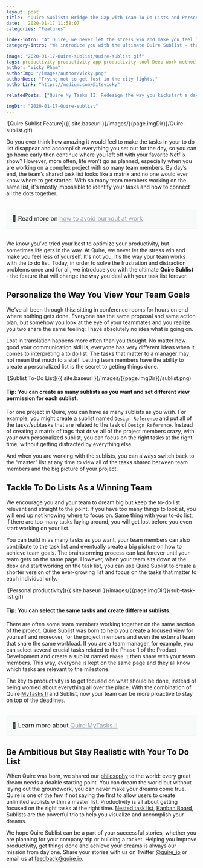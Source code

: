 ```yaml
---
layout: post
title:  "Quire Sublist: Bridge the Gap with Team To Do Lists and Personal Productivity"
date:   2020-01-17 11:58:07
categories: "Features"

index-intro: "At Quire, we never let the stress win and make you feel less of yourself. It's not you, it’s the way your team works with the to do list. Today, in order to solve the frustration and distraction problems once and for all, we introduce you with the ultimate Quire Sublist - the feature that will change the way you deal with your task list forever."
category-intro: "We introduce you with the ultimate Quire Sublist - the feature that will change the way you deal with your to-do list forever."

image: "2020-01-17-Quire-sublist/Quire-sublist.gif"
tags: productivity productivity-app productivity-tool Deep-work-method Deep-work GTD-method to-do-list task-management task-management-software project-management-software Quire 
author: "Vicky Pham"
authorImg: "/images/author/Vicky.png"
authorDesc: "Trying not to get lost in the city lights."
authorLink: "https://medium.com/@itsvicky"

relatedPosts: ["Quire My Tasks II: Redesign the way you kickstart a day", "A Closer Look at Quire Redesigned My Tasks II", "Quire & Beyond: Build great things with Quire API"]

imgDir: "2020-01-17-Quire-sublist"
---
```


![Quire Sublist Feature]({{ site.baseurl }}/images/{{page.imgDir}}/Quire-sublist.gif)

Do you ever think how amazing it would feel to make the tasks in your to do list disappear and accomplish everything you set out for the day, so you can go home early then continue where you left off with your favorite Netflix show? However, more often, life won’t go as planned, especially when you are working on a complex project with so many team members. By day’s end, the team’s shared task list looks like a matrix and no one would ever know where to get started. With so many team members working on the same list, it's mostly impossible to identify your tasks and how to connect all the dots together.

<div style="margin: 2em 0 !important; padding: 1em; font-size: 16px; background-color: #f8f9f9; border-radius: 4px; box-shadow: 0 1px 1px rgba(189, 193, 196, 0.25);">
🔖 Read more on <a href="https://quire.io/blog/p/7-productivity-tips-to-avoid-burnout-at-work.html" style="color: #939da4;">how to avoid burnout at work</a>
</div>

We know you’ve tried your best to optimize your productivity, but sometimes life gets in the way. At Quire, we never let the stress win and make you feel less of yourself. It's not you, it’s the way your team works with the to do list. Today, in order to solve the frustration and distraction problems once and for all, we introduce you with the ultimate **Quire Sublist** - the feature that will change the way you deal with your task list forever. 

## Personalize the Way You View Your Team Goals

We’ve all been through this: sitting in conference rooms for hours on end where nothing gets done. Everyone has the same proposal and same action plan, but somehow you look at the eye of your teammates and you realize you two share the same feeling: I have absolutely no idea what is going on. 

Lost in translation happens more often than you thought. No matter how good your communication skill is, everyone has very different ideas when it comes to interpreting a to do list. The tasks that matter to a manager may not mean that much to a staff. Letting team members have the ability to create a personalized list is the secret to getting things done. 

![Sublist To-Do List]({{ site.baseurl }}/images/{{page.imgDir}}/sublist.png)

#### Tip: You can create as many sublists as you want and set different view permission for each sublist.

For one project in Quire, you can have as many sublists as you wish. For example, you might create a sublist named `Design Reference` and put all of the tasks/subtasks that are related to the task of `Design Reference`. Instead of creating a matrix of tags that drive all of the project members crazy, with your own personalized sublist, you can focus on the right tasks at the right time, without getting distracted by everything else.

And when you are working with the sublists, you can always switch back to the “master” list at any time to view all of the tasks shared between team members and the big picture of your project. 

## Tackle To Do Lists As a Winning Team

We encourage you and your team to dream big but keep the to-do list relevant and straight to the point. If you have too many things to look at, you will end up not knowing where to focus on. Same thing with your to-do list, if there are too many tasks laying around, you will get lost before you even start working on your list.

You can build in as many tasks as you want, your team members can also contribute to the task list and eventually create a big picture on how to achieve team goals. The brainstorming process can last forever until your team gets on the same page. However, when your team sits down at the desk and start working on the task list, you can use Quire Sublist to create a shorter version of the ever-growing list and focus on the tasks that matter to each individual only. 

![Personal productivity]({{ site.baseurl }}/images/{{page.imgDir}}/sub-task-list.gif)

#### Tip: You can select the same tasks and create different sublists.

There are often some team members working together on the same section of the project. Quire Sublist was born to help you create a focused view for yourself and moreover, for the project members and even the external team that share the same workload.  If you are a team manager, for example, you can select several crucial tasks related to the Phase 1 of the Product Development and create a sublist named `Phase 1` then share with your team members. This way, everyone is kept on the same page and they all know which tasks are relevant to the milestone.

The key to productivity is to get focused on what should be done, instead of being worried about everything all over the place. With the combination of Quire [MyTasks II](https://quire.io/w/Getting_Started_with_Quire/41/My_Tasks) and Sublist, now your team can be more proactive to stay on top of the deadlines. 

<div style="margin: 2em 0 !important; padding: 1em; font-size: 16px; background-color: #f8f9f9; border-radius: 4px; box-shadow: 0 1px 1px rgba(189, 193, 196, 0.25);">
🔖 Learn more about <a href="https://quire.io/blog/p/Quire-my-tasks-guides-and-tips.html" style="color: #939da4;">Quire MyTasks II</a>
</div>

## Be Ambitious but Stay Realistic with Your To Do List

When Quire was born, we shared our [philosophy](https://quire.io/blog/p/To-Do-List-and-Kanban-What-Project-Management-Did-Wrong.html) to the world: every great dream needs a doable starting point. You can dream the world but without laying out the groundwork, you can never make your dreams come true. Quire is one of the few if not saying the first to allow users to create unlimited sublists within a master list. Productivity is all about getting focused on the right tasks at the right time. [Nested task list](https://quire.io/blog/p/Why-We-Abandoned-the-To-Do-List.html), [Kanban Board](https://quire.io/blog/p/Quire-Mark-III-Nested-Tasks-Meets-Board.html), Sublists are the powerful trio to help you visualize and accomplish your dreams. 

We hope Quire Sublist can be a part of your successful stories, whether you are  planning for your company trip or building a rocket. Helping you improve productivity, get things done and achieve your dreams is always our mission from day one. Share your stories with us on Twitter [@quire_io](https://twitter.com/quire_io) or email us at feedback@quire.io. 



[jekyll]:      http://jekyllrb.com
[jekyll-gh]:   https://github.com/jekyll/jekyll
[jekyll-help]: https://github.com/jekyll/jekyll-help